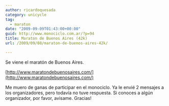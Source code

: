 ```yaml
---
author: ricardoquesada
category: unicycle
tag:
  - maraton
date: "2009-09-09T01:43:00+00:00"
guid: http://www.monociclo.com.ar/?p=94
title: Maraton de Buenos Aires (42k)
url: /2009/09/08/maraton-de-buenos-aires-42k/

---
```

Se viene el maratón de Buenos Aires.

[http://www.maratondebuenosaires.com/](http://www.maratondebuenosaires.com/)

Me muero de ganas de participar en el monociclo. Ya le envié 2 mensajes a los organizadores, pero todavía no tuve respuesta. Si conoces a algún organizador, por favor, avisame. Gracias!
